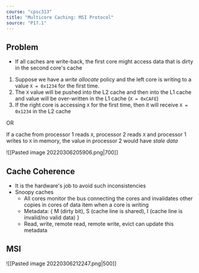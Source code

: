 ```yaml
---
course: "cpsc313"
title: "Multicore Caching: MSI Protocol"
source: "P17.1"
---
```


## Problem
- If all caches are write-back, the first core might access data that is dirty in the second core's cache
1. Suppose we have a *write allocate* policy and the left core is writing to a value  `X = 0x1234` for the first time.
2. The `X` value will be pushed into the L2 cache and then into  the L1 cache and value will be over-written in the L1 cache (`X = 0xCAFE`)
3. If the right core is accessing `X` for the first time, then it will receive `X = 0x1234` in the L2 cache

OR

If a cache from processor 1 reads `X`, processor 2 reads `X` and processor 1 writes to `X` in memory,
the value in processor 2 would have *stale data*

![[Pasted image 20220306205906.png|700]]

## Cache Coherence
- It is the hardware's job to avoid such inconsistencies
- Snoopy caches
    - All cores monitor the bus connecting the cores and invalidates other copies in cores of data item when a core is writing
    - Metadata: { M (dirty bit), S (cache line is shared), I (cache line is invalid/no valid data)  }
    - Read, write, remote read, remote write, evict can update this metadata

## MSI
![[Pasted image 20220306212247.png|500]]